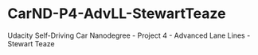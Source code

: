 # CarND-P4-AdvLL-StewartTeaze
Udacity Self-Driving Car Nanodegree - Project 4 - Advanced Lane Lines - Stewart Teaze
